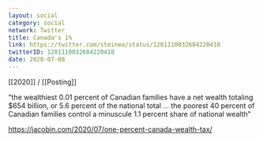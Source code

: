 ```yaml
---
layout: social
category: social
network: Twitter
title: Canada's 1%
link: https://twitter.com/steinea/status/1281110032684220418
twitterID: 1281110032684220418
date: 2020-07-08
---
```


[[2020]] / [[Posting]]

"the wealthiest 0.01 percent of Canadian families have a net wealth totaling $654 billion, or 5.6 percent of the national total ... the poorest 40 percent of Canadian families control a minuscule 1.1 percent share of national wealth"

<https://jacobin.com/2020/07/one-percent-canada-wealth-tax/>
